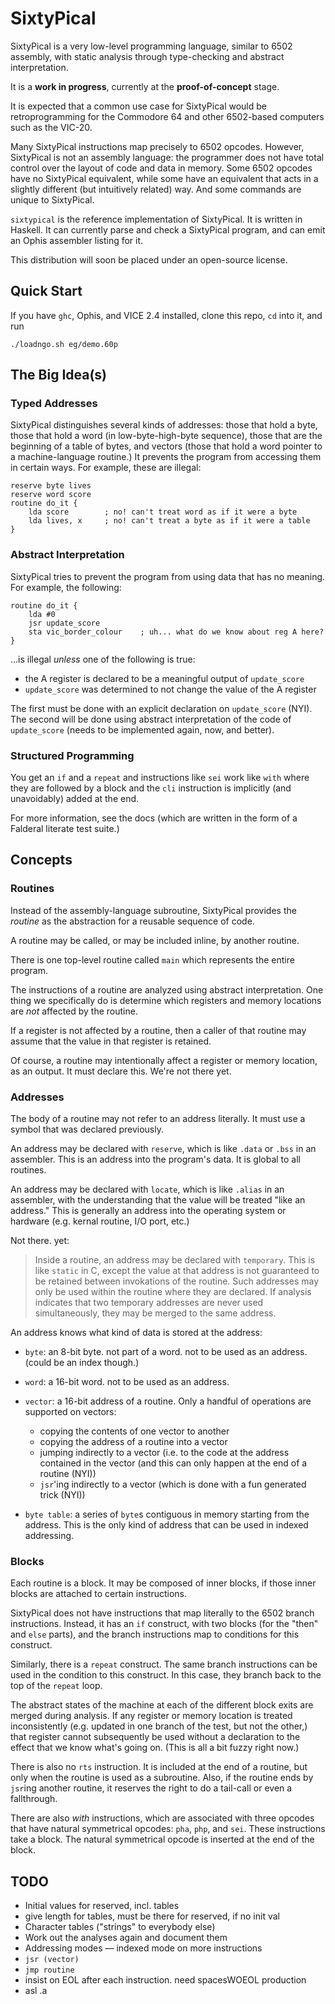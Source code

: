 SixtyPical
==========

SixtyPical is a very low-level programming language, similar to 6502 assembly,
with static analysis through type-checking and abstract interpretation.

It is a **work in progress**, currently at the **proof-of-concept** stage.

It is expected that a common use case for SixtyPical would be retroprogramming
for the Commodore 64 and other 6502-based computers such as the VIC-20.

Many SixtyPical instructions map precisely to 6502 opcodes.  However, SixtyPical
is not an assembly language: the programmer does not have total control over
the layout of code and data in memory.  Some 6502 opcodes have no SixtyPical
equivalent, while some have an equivalent that acts in a slightly different
(but intuitively related) way.  And some commands are unique to SixtyPical.

`sixtypical` is the reference implementation of SixtyPical.  It is written in
Haskell.  It can currently parse and check a SixtyPical program, and can
emit an Ophis assembler listing for it.

This distribution will soon be placed under an open-source license.

Quick Start
-----------

If you have `ghc`, Ophis, and VICE 2.4 installed, clone this repo, `cd` into it,
and run

    ./loadngo.sh eg/demo.60p

The Big Idea(s)
---------------

### Typed Addresses ###

SixtyPical distinguishes several kinds of addresses: those that hold a byte,
those that hold a word (in low-byte-high-byte sequence), those that are the
beginning of a table of bytes, and vectors (those that hold a word pointer to a
machine-language routine.)  It prevents the program from accessing them in
certain ways.  For example, these are illegal:
    
    reserve byte lives
    reserve word score
    routine do_it {
        lda score        ; no! can't treat word as if it were a byte
        lda lives, x     ; no! can't treat a byte as if it were a table
    }

### Abstract Interpretation ###

SixtyPical tries to prevent the program from using data that has no meaning.
For example, the following:

    routine do_it {
        lda #0
        jsr update_score
        sta vic_border_colour    ; uh... what do we know about reg A here?
    }

...is illegal *unless* one of the following is true:

*   the A register is declared to be a meaningful output of `update_score`
*   `update_score` was determined to not change the value of the A register

The first must be done with an explicit declaration on `update_score` (NYI).
The second will be done using abstract interpretation of the code of
`update_score` (needs to be implemented again, now, and better).

### Structured Programming ###

You get an `if` and a `repeat` and instructions like `sei` work like `with`
where they are followed by a block and the `cli` instruction is implicitly
(and unavoidably) added at the end.

For more information, see the docs (which are written in the form of a
Falderal literate test suite.)

Concepts
--------

### Routines ###

Instead of the assembly-language subroutine, SixtyPical provides the _routine_
as the abstraction for a reusable sequence of code.

A routine may be called, or may be included inline, by another routine.

There is one top-level routine called `main` which represents the entire
program.

The instructions of a routine are analyzed using abstract interpretation.
One thing we specifically do is determine which registers and memory locations
are *not* affected by the routine.

If a register is not affected by a routine, then a caller of that routine may
assume that the value in that register is retained.

Of course, a routine may intentionally affect a register or memory location,
as an output.  It must declare this.  We're not there yet.

### Addresses ###

The body of a routine may not refer to an address literally.  It must use
a symbol that was declared previously.

An address may be declared with `reserve`, which is like `.data` or `.bss`
in an assembler.  This is an address into the program's data.  It is global
to all routines.

An address may be declared with `locate`, which is like `.alias` in an
assembler, with the understanding that the value will be treated "like an
address."  This is generally an address into the operating system or hardware
(e.g. kernal routine, I/O port, etc.)

Not there. yet:

> Inside a routine, an address may be declared with `temporary`.  This is like
> `static` in C, except the value at that address is not guaranteed to be
> retained between invokations of the routine.  Such addresses may only be used
> within the routine where they are declared.  If analysis indicates that two
> temporary addresses are never used simultaneously, they may be merged
> to the same address.

An address knows what kind of data is stored at the address:
    
*   `byte`: an 8-bit byte.  not part of a word.  not to be used as an address.
    (could be an index though.)
*   `word`: a 16-bit word.  not to be used as an address.
*   `vector`: a 16-bit address of a routine.  Only a handful of operations
    are supported on vectors:
    
    *   copying the contents of one vector to another
    *   copying the address of a routine into a vector
    *   jumping indirectly to a vector (i.e. to the code at the address
        contained in the vector (and this can only happen at the end of a
        routine (NYI))
    *   `jsr`'ing indirectly to a vector (which is done with a fun
        generated trick (NYI))
    
*   `byte table`: a series of `byte`s contiguous in memory starting from the
    address.  This is the only kind of address that can be used in
    indexed addressing.

### Blocks ###

Each routine is a block.  It may be composed of inner blocks, if those
inner blocks are attached to certain instructions.

SixtyPical does not have instructions that map literally to the 6502 branch
instructions.  Instead, it has an `if` construct, with two blocks (for the
"then" and `else` parts), and the branch instructions map to conditions for
this construct.

Similarly, there is a `repeat` construct.  The same branch instructions can
be used in the condition to this construct.  In this case, they branch back
to the top of the `repeat` loop.

The abstract states of the machine at each of the different block exits are
merged during analysis.  If any register or memory location is treated
inconsistently (e.g. updated in one branch of the test, but not the other,)
that register cannot subsequently be used without a declaration to the effect
that we know what's going on.  (This is all a bit fuzzy right now.)

There is also no `rts` instruction.  It is included at the end of a routine,
but only when the routine is used as a subroutine.  Also, if the routine
ends by `jsr`ing another routine, it reserves the right to do a tail-call
or even a fallthrough.

There are also _with_ instructions, which are associated with three opcodes
that have natural symmetrical opcodes: `pha`, `php`, and `sei`.  These
instructions take a block.  The natural symmetrical opcode is inserted at
the end of the block.

TODO
----

*   Initial values for reserved, incl. tables
*   give length for tables, must be there for reserved, if no init val
*   Character tables ("strings" to everybody else)
*   Work out the analyses again and document them
*   Addressing modes — indexed mode on more instructions
*   `jsr (vector)`
*   `jmp routine`
*   insist on EOL after each instruction.  need spacesWOEOL production
*   asl .a
